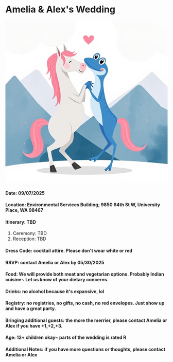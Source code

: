 # Amelia & Alex's Wedding

![Getting Married](wedding.jpeg)

#### Date: 09/07/2025

#### Location: Environmental Services Building; 9850 64th St W, University Place, WA 98467

#### Itinerary: TBD
1. Ceremony: TBD
2. Reception: TBD

#### Dress Code: cocktail attire. Please don't wear white or red

#### RSVP: contact Amelia or Alex by 05/30/2025

#### Food: We will provide both meat and vegetarian options. Probably Indian cuisine~ Let us know of your dietary concerns.

#### Drinks: no alcohol because it's expansive, lol

#### Registry: no registries, no gifts, no cash, no red envelopes. Just show up and have a great party.

#### Bringing additional guests: the more the merrier, please contact Amelia or Alex if you have +1,+2,+3.

#### Age: 12+ children okay~ parts of the wedding is rated R

#### Additional Notes: if you have more questions or thoughts, please contact Amelia or Alex
